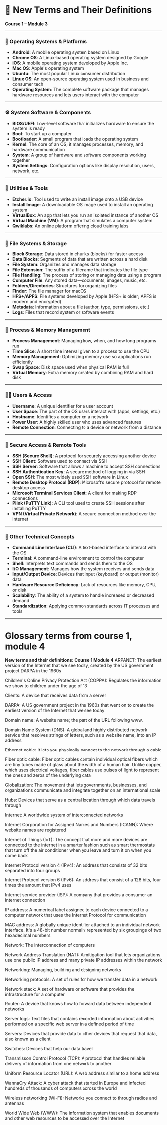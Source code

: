 # 🧠 New Terms and Their Definitions  
**Course 1 – Module 3**

---

### 📱 Operating Systems & Platforms

- **Android**: A mobile operating system based on Linux  
- **Chrome OS**: A Linux-based operating system designed by Google  
- **iOS**: A mobile operating system developed by Apple Inc.  
- **Mac OS**: Apple's operating system  
- **Ubuntu**: The most popular Linux consumer distribution  
- **Linux OS**: An open-source operating system used in business and consumer tech  
- **Operating System**: The complete software package that manages hardware resources and lets users interact with the computer  

---

### ⚙️ System Software & Components

- **BIOS/UEFI**: Low-level software that initializes hardware to ensure the system is ready  
- **Boot**: To start up a computer  
- **Bootloader**: A small program that loads the operating system  
- **Kernel**: The core of an OS; it manages processes, memory, and hardware communication  
- **System**: A group of hardware and software components working together  
- **System Settings**: Configuration options like display resolution, users, network, etc.

---

### 🧰 Utilities & Tools

- **Etcher.io**: Tool used to write an install image onto a USB device  
- **Install Image**: A downloadable OS image used to install an operating system  
- **VirtualBox**: An app that lets you run an isolated instance of another OS  
- **Virtual Machine (VM)**: A program that simulates a computer system  
- **Qwiklabs**: An online platform offering cloud training labs  

---

### 💾 File Systems & Storage

- **Block Storage**: Data stored in chunks (blocks) for faster access  
- **Data Blocks**: Segments of data that are written across a hard disk  
- **File System**: Organizes and manages data storage  
- **File Extension**: The suffix of a filename that indicates the file type  
- **File Handling**: The process of storing or managing data using a program  
- **Computer File**: Any stored data—documents, images, music, etc.  
- **Folders/Directories**: Structures for organizing files  
- **Finder**: The file manager for macOS  
- **HFS+/APFS**: File systems developed by Apple (HFS+ is older; APFS is modern and encrypted)  
- **Metadata**: Information about a file (author, type, permissions, etc.)  
- **Logs**: Files that record system or software events  

---

### 🧮 Process & Memory Management

- **Process Management**: Managing how, when, and how long programs run  
- **Time Slice**: A short time interval given to a process to use the CPU  
- **Memory Management**: Optimizing memory use so applications run efficiently  
- **Swap Space**: Disk space used when physical RAM is full  
- **Virtual Memory**: Extra memory created by combining RAM and hard disk  

---

### 🧑‍💻 Users & Access

- **Username**: A unique identifier for a user account  
- **User Space**: The part of the OS users interact with (apps, settings, etc.)  
- **Hostname**: Identifies a computer on a network  
- **Power User**: A highly skilled user who uses advanced features  
- **Remote Connection**: Connecting to a device or network from a distance  

---

### 🔐 Secure Access & Remote Tools

- **SSH (Secure Shell)**: A protocol for securely accessing another device  
- **SSH Client**: Software used to connect via SSH  
- **SSH Server**: Software that allows a machine to accept SSH connections  
- **SSH Authentication Key**: A secure method of logging in via SSH  
- **Open SSH**: The most widely used SSH software in Linux  
- **Remote Desktop Protocol (RDP)**: Microsoft’s secure protocol for remote desktop access  
- **Microsoft Terminal Services Client**: A client for making RDP connections  
- **Plink (PuTTY Link)**: A CLI tool used to create SSH sessions after installing PuTTY  
- **VPN (Virtual Private Network)**: A secure connection method over the internet  

---

### 🧱 Other Technical Concepts

- **Command Line Interface (CLI)**: A text-based interface to interact with the OS  
- **Terminal**: A command-line environment to control the computer  
- **Shell**: Interprets text commands and sends them to the OS  
- **I/O Management**: Manages how the system receives and sends data  
- **Input/Output Device**: Devices that input (keyboard) or output (monitor) data  
- **Hardware Resource Deficiency**: Lack of resources like memory, CPU, or disk  
- **Scalability**: The ability of a system to handle increased or decreased demand  
- **Standardization**: Applying common standards across IT processes and tools  

---
# Glossary terms from course 1, module 4
**New terms and their definitions: Course 1 Module 4**
ARPANET: The earliest version of the Internet that we see today, created by the US government project DARPA in the 1960s

Children's Online Privacy Protection Act (COPPA): Regulates the information we show to children under the age of 13

Clients: A device that receives data from a server

DARPA: A US government project in the 1960s that went on to create the earliest version of the Internet that we see today

Domain name: A website name; the part of the URL following www.

Domain Name System (DNS): A global and highly distributed network service that resolves strings of letters, such as a website name, into an IP address

Ethernet cable: It lets you physically connect to the network through a cable

Fiber optic cable: Fiber optic cables contain individual optical fibers which are tiny tubes made of glass about the width of a human hair. Unlike copper, which uses electrical voltages, fiber cables use pulses of light to represent the ones and zeros of the underlying data

Globalization: The movement that lets governments, businesses, and organizations communicate and integrate together on an international scale

Hubs: Devices that serve as a central location through which data travels through

Internet: A worldwide system of interconnected networks

Internet Corporation for Assigned Names and Numbers (ICANN): Where website names are registered

Internet of Things (IoT): The concept that more and more devices are connected to the internet in a smarter fashion such as smart thermostats that turn off the air conditioner when you leave and turn it on when you come back

Internet Protocol version 4 (IPv4): An address that consists of 32 bits separated into four groups

Internet Protocol version 6 (IPv6): An address that consist of a 128 bits, four times the amount that IPv4 uses

Internet service provider (ISP): A company that provides a consumer an internet connection

IP address: A numerical label assigned to each device connected to a computer network that uses the Internet Protocol for communication

MAC address: A globally unique identifier attached to an individual network interface. It's a 48-bit number normally represented by six groupings of two hexadecimal numbers

Network: The interconnection of computers

Network Address Translation (NAT): A mitigation tool that lets organizations use one public IP address and many private IP addresses within the network

Networking: Managing, building and designing networks

Networking protocols: A set of rules for how we transfer data in a network

Network stack: A set of hardware or software that provides the infrastructure for a computer

Router: A device that knows how to forward data between independent networks

Server logs: Text files that contains recorded information about activities performed on a specific web server in a defined period of time

Servers: Devices that provide data to other devices that request that data, also known as a client

Switches: Devices that help our data travel

Transmisson Control Protocol (TCP): A protocol that handles reliable delivery of information from one network to another

Uniform Resource Locator (URL): A web address similar to a home address

WannaCry Attack: A cyber attack that started in Europe and infected hundreds of thousands of computers across the world

Wireless networking (Wi-Fi): Networks you connect to through radios and antennas

World Wide Web (WWW): The information system that enables documents and other web resources to be accessed over the Internet
